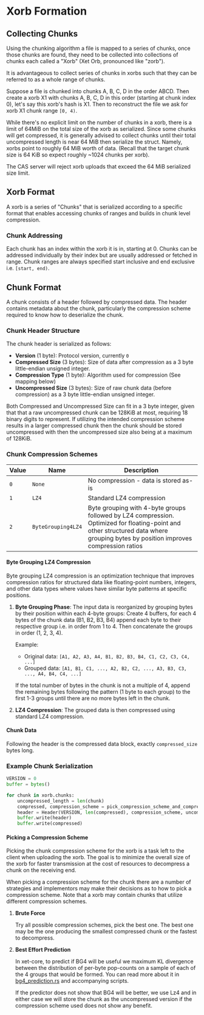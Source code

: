 # Xorb Formation

## Collecting Chunks

Using the chunking algorithm a file is mapped to a series of chunks, once those chunks are found, they need to be collected into collections of chunks each called a "Xorb" (Xet Orb, pronounced like "zorb").

It is advantageous to collect series of chunks in xorbs such that they can be referred to as a whole range of chunks.

Suppose a file is chunked into chunks A, B, C, D in the order ABCD. Then create a xorb X1 with chunks A, B, C, D in this order (starting at chunk index 0), let's say this xorb's hash is X1. Then to reconstruct the file we ask for xorb X1 chunk range `[0, 4)`.

While there's no explicit limit on the number of chunks in a xorb, there is a limit of 64MiB on the total size of the xorb as serialized. Since some chunks will get compressed, it is generally advised to collect chunks until their total uncompressed length is near 64 MiB then serialize the struct.
Namely, xorbs point to roughly 64 MiB worth of data. (Recall that the target chunk size is 64 KiB so expect roughly ~1024 chunks per xorb).

The CAS server will reject xorb uploads that exceed the 64 MiB serialized size limit.

## Xorb Format

A xorb is a series of "Chunks" that is serialized according to a specific format that enables accessing chunks of ranges and builds in chunk level compression.

### Chunk Addressing

Each chunk has an index within the xorb it is in, starting at 0. Chunks can be addressed individually by their index but are usually addressed or fetched in range. Chunk ranges are always specified start inclusive and end exclusive i.e. `[start, end)`.

## Chunk Format

A chunk consists of a header followed by compressed data. The header contains metadata about the chunk, particularly the compression scheme required to know how to deserialize the chunk.

### Chunk Header Structure

The chunk header is serialized as follows:

- **Version** (1 byte): Protocol version, currently `0`
- **Compressed Size** (3 bytes): Size of data after compression as a 3 byte little-endian unsigned integer.
- **Compression Type** (1 byte): Algorithm used for compression (See mapping below)
- **Uncompressed Size** (3 bytes): Size of raw chunk data (before compression) as a 3 byte little-endian unsigned integer.

Both Compressed and Uncompressed Size can fit in a 3 byte integer, given that that a raw uncompressed chunk can be 128KiB at most,
requiring 18 binary digits to represent.
If utilizing the intended compression scheme results in a larger compressed chunk then the chunk should be stored uncompressed with then
the uncompressed size also being at a maximum of 128KiB.

### Chunk Compression Schemes

| Value | Name | Description |
|-------|------|-------------|
| `0` | `None` | No compression - data is stored as-is |
| `1` | `LZ4` | Standard LZ4 compression |
| `2` | `ByteGrouping4LZ4` | Byte grouping with 4-byte groups followed by LZ4 compression. Optimized for floating-point and other structured data where grouping bytes by position improves compression ratios |

#### Byte Grouping LZ4 Compression

Byte grouping LZ4 compression is an optimization technique that improves compression ratios for structured data like floating-point numbers, integers, and other data types where values have similar byte patterns at specific positions.

1. **Byte Grouping Phase**: The input data is reorganized by grouping bytes by their position within each 4-byte groups:
   Create 4 buffers, for each 4 bytes of the chunk data (B1, B2, B3, B4) append each byte to their respective group i.e. in order from 1 to 4. Then concatenate the groups in order (1, 2, 3, 4).

   Example:

   - Original data: `[A1, A2, A3, A4, B1, B2, B3, B4, C1, C2, C3, C4, ...]`
   - Grouped data: `[A1, B1, C1, ..., A2, B2, C2, ..., A3, B3, C3, ..., A4, B4, C4, ...]`

   If the total number of bytes in the chunk is not a multiple of 4, append the remaining bytes following the pattern (1 byte to each group) to the first 1-3 groups until there are no more bytes left in the chunk.

2. **LZ4 Compression**: The grouped data is then compressed using standard LZ4 compression.

#### Chunk Data

Following the header is the compressed data block, exactly `compressed_size` bytes long.

### Example Chunk Serialization

```python
VERSION = 0
buffer = bytes()

for chunk in xorb.chunks:
    uncompressed_length = len(chunk)
    compressed, compression_scheme = pick_compression_scheme_and_compress(chunk)
    header = Header(VERSION, len(compressed), compression_scheme, uncompressed_length)
    buffer.write(header)
    buffer.write(compressed)
```

#### Picking a Compression Scheme

Picking the chunk compression scheme for the xorb is a task left to the client when uploading the xorb.
The goal is to minimize the overall size of the xorb for faster transmission at the cost of resources to decompress a chunk on the receiving end.

When picking a compression scheme for the chunk there are a number of strategies and implementors may make their decisions as to how to pick a compression scheme. Note that a xorb may contain chunks that utilize different compression schemes.

1. **Brute Force**

    Try all possible compression schemes, pick the best one. The best one may be the one producing the smallest compressed chunk or the fastest to decompress.

2. **Best Effort Prediction**

    In xet-core, to predict if BG4 will be useful we maximum KL divergence between the distribution of per-byte pop-counts on a sample of each of the 4 groups that would be formed.
    You can read more about it in [bg4_prediction.rs](../cas_object/src/byte_grouping/bg4_prediction.rs) and accompanying scripts.

    If the predictor does not show that BG4 will be better, we use Lz4 and in either case we will store the chunk as the uncompressed version if the compression scheme used does not show any benefit.
